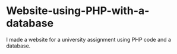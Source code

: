 # Website-using-PHP-with-a-database
I made a website for a university assignment using PHP code and a database.
